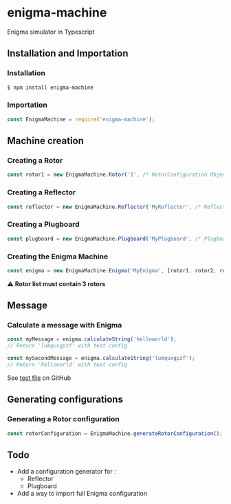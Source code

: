# enigma-machine
Enigma simulator in Typescript

## Installation and Importation
### Installation
```bash
$ npm install enigma-machine
```
### Importation
```js
const EnigmaMachine = require('enigma-machine');
```

## Machine creation
### Creating a Rotor
```js
const rotor1 = new EnigmaMachine.Rotor('1', /* RotorConfiguration Object */);
```
### Creating a Reflector
```js
const reflector = new EnigmaMachine.Reflector('MyReflector', /* ReflectorConnectionMap Object */);
```
### Creating a Plugboard
```js
const plugboard = new EnigmaMachine.Plugboard('MyPlugboard', /* PlugboardConnectionMap Object */);
```
### Creating the Enigma Machine
```js
const enigma = new EnigmaMachine.Enigma('MyEnigma', [rotor1, rotor2, rotor3], reflector, plugboard);
```
:warning: **Rotor list must contain 3 rotors**

## Message
### Calculate a message with Enigma
```js
const myMessage = enigma.calculateString('helloworld');
// Return 'lumquxgpzf' with test config

const mySecondMessage = enigma.calculateString('lumquxgpzf');
// Return 'helloworld' with test config
```
See [test file](https://github.com/RichardDorian/enigma-machine/blob/master/tests/index.test.js) on GitHub

## Generating configurations
### Generating a Rotor configuration
```js
const rotorConfiguration = EnigmaMachine.generateRotorConfiguration();
```

## Todo
- Add a configuration generator for :
  - Reflector
  - Plugboard
- Add a way to import full Enigma configuration